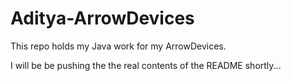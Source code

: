 Aditya-ArrowDevices
===================

This repo holds my Java work for my ArrowDevices.

I will be be pushing the the real contents of the README shortly...
